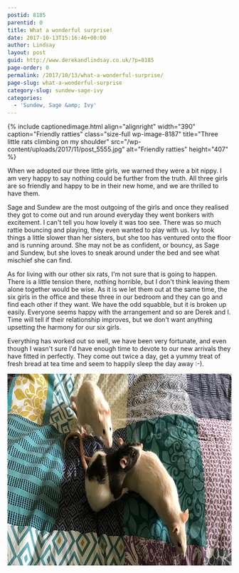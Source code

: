```yaml
---
postid: 8185
parentid: 0
title: What a wonderful surprise!
date: 2017-10-13T15:16:46+00:00
author: Lindsay
layout: post
guid: http://www.derekandlindsay.co.uk/?p=8185
page-order: 0
permalink: /2017/10/13/what-a-wonderful-surprise/
page-slug: what-a-wonderful-surprise
category-slug: sundew-sage-ivy
categories:
  - 'Sundew, Sage &amp; Ivy'
---
```

<div id="_mcePaste" style="position: absolute; left: -10000px; top: 0px; width: 1px; height: 1px; overflow: hidden;">
  What a wonderful surprise!
</div>

<div id="_mcePaste" style="position: absolute; left: -10000px; top: 0px; width: 1px; height: 1px; overflow: hidden;">
  When we adopted our three little girls, we warned they were a bit nippy. I am very happy to say nothing could be further from the truth. All three girls are so friendly and happy to be in their new home, and we are thrilled to have them.
</div>

<div id="_mcePaste" style="position: absolute; left: -10000px; top: 0px; width: 1px; height: 1px; overflow: hidden;">
  Sage and Sundew are the most outgoing of the girls and once they realised they got to come out and run around everyday they went bonkers with excitement. I can't tell you how lovely it was too see. There was so much rattie bouncing and playing, they even wanted to play with us. Ivy took things a little slower, than her sisters, but she too has ventured to onto the floor and is running around. She may not be as confident, or bouncy, as Sage and Sundew, but she loves to sneak around under the bed and see what mischief she can find.
</div>

<div id="_mcePaste" style="position: absolute; left: -10000px; top: 0px; width: 1px; height: 1px; overflow: hidden;">
  As for living with our other six rats, I'm not sure that is going to happen. There is a little tension there, nothing horrible, but I don't think leaving them alone together would be wise. As it is we let them out at the same time, the six girls in the office and these three in our bedroom and they can go and find each other if they want. We have the odd squabble, but it is broken up easily. Everyone seems happy with the arrangement and so are Derek and I. Time will tell if their relationship improves, but we don't want anything upsetting the harmony for our six girls.
</div>

<div id="_mcePaste" style="position: absolute; left: -10000px; top: 0px; width: 1px; height: 1px; overflow: hidden;">
  Everything has worked out so well, we have been very fortunate, and even though I wasn't sure I'd have enough time to devote to our new arrivals they have fitted in perfectly. They come out twice a day, get a yummy treat of fresh bread at tea time and seem to happily sleep the day away :-).
</div> {% include captionedimage.html align="alignright" width="390" caption="Friendly ratties" class="size-full wp-image-8187" title="Three little rats climbing on my shoulder" src="/wp-content/uploads/2017/11/post_5555.jpg" alt="Friendly ratties" height="407" %} 

When we adopted our three little girls, we warned they were a bit nippy. I am very happy to say nothing could be further from the truth. All three girls are so friendly and happy to be in their new home, and we are thrilled to have them.

Sage and Sundew are the most outgoing of the girls and once they realised they got to come out and run around everyday they went bonkers with excitement. I can't tell you how lovely it was too see. There was so much rattie bouncing and playing, they even wanted to play with us. Ivy took things a little slower than her sisters, but she too has ventured onto the floor and is running around. She may not be as confident, or bouncy, as Sage and Sundew, but she loves to sneak around under the bed and see what mischief she can find.

As for living with our other six rats, I'm not sure that is going to happen. There is a little tension there, nothing horrible, but I don't think leaving them alone together would be wise. As it is we let them out at the same time, the six girls in the office and these three in our bedroom and they can go and find each other if they want. We have the odd squabble, but it is broken up easily. Everyone seems happy with the arrangement and so are Derek and I. Time will tell if their relationship improves, but we don't want anything upsetting the harmony for our six girls.

Everything has worked out so well, we have been very fortunate, and even though I wasn't sure I'd have enough time to devote to our new arrivals they have fitted in perfectly. They come out twice a day, get a yummy treat of fresh bread at tea time and seem to happily sleep the day away :-).

<img class="aligncenter size-full wp-image-8189" title="Our three rats playing on the bed" src="/wp-content/uploads/2017/10/post_5546.jpg" alt="Our three rats playing on the bed" width="940" height="430" />